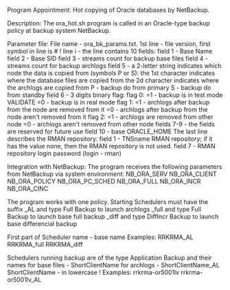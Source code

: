 Program Appointment:
Hot copying of Oracle databases by NetBackup.

Description:
The ora_hot.sh program is called in an Oracle-type backup policy at backup system NetBackup.

Parameter file:
File name - ora_bk_params.txt.
1st line - file version, first symbol in line is # !
line i - the line contains 10 fields:
	field 1 - Base Name
	field 2 - Base SID
	field 3 - streams count for backup base files
	field 4 - streams count for backup archlogs
	field 5 - a 2-letter string indicates which node the data is copied from (symbols P or S):
		the 1st character indicates where the database files are copied from
		the 2d character indicates where the archlogs are copied from
		P - backup do from primary
		S - backup do from standby
	field 6 - 3 digits binary flag:
		flag 0: =1 - backup is in test mode VALIDATE
			=0 - backup is in real mode
		flag 1: =1 - archlogs after backup from the node are removed from it
			=0 - archlogs after backup from the node aren't removed from it 
		flag 2: =1 - archlogs are removed from other node
			=0 - archlogs aren't removed from other node
	fields 7-9 - the fields are reserved for future use
	field 10 - base ORACLE_HOME
The last line describes the RMAN repository:
	field 1 - TNSname RMAN repository; if it has the value none, then the RMAN repository is not used.
	field 7 - RMAN repository login password (login - rman) 

Integration with NetBackup:
The program receives the following parameters from NetBackup via system environment:
NB_ORA_SERV
NB_ORA_CLIENT
NB_ORA_POLICY
NB_ORA_PC_SCHED
NB_ORA_FULL
NB_ORA_INCR
NB_ORA_CINC  

The program works with one policy.
Starting Schedulers must have the suffix
_AL and type Full Backup to launch archlogs
_full and type Full Backup to launch base full backup
_diff and type DiffIncr Backup to launch base differencial backup

First part of Scheduler name - base name
Examples:
RRKRMA_AL
RRKRMA_full
RRKRMA_diff

Schedulers running backup are of the type Application Backup and their names
for base files - ShortClientName 
for archlogs - ShortClientName_AL
ShortClientName - in lowercase !
Examples:
rrkrma-or5001lv	
rrkrma-or5001lv_AL
 
 

 	 

